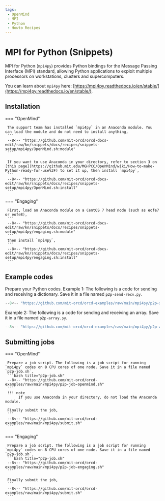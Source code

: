 ```yaml
---
tags:
 - OpenMind
 - MPI
 - Python
 - Howto Recipes
---
```


# MPI for Python (Snippets)

MPI for Python (`mpi4py`) provides Python bindings for the Message Passing Interface (MPI) standard, allowing Python applications to exploit multiple processors on workstations, clusters and supercomputers.

You can learn about `mpi4py` here: [https://mpi4py.readthedocs.io/en/stable/](https://mpi4py.readthedocs.io/en/stable/).



## Installation 

=== "OpenMind"

     The support team has installed `mpi4py` in an Anaconda module. You can load the module and do not need to install anything,
     ```
     --8<-- "https://github.com/mit-orcd/orcd-docs-edit/raw/kn/snippets/docs/recipes/snippets-setup/mpi4py/OpenMind.sh:module"
     ```

     If you want to use Anaconda in your directory, refer to section 3 on [this page](https://github.mit.edu/MGHPCC/OpenMind/wiki/How-to-make-Python-ready-for-use%3F) to set it up, then install `mpi4py`, 
     ```
     --8<-- "https://github.com/mit-orcd/orcd-docs-edit/raw/kn/snippets/docs/recipes/snippets-setup/mpi4py/OpenMind.sh:install"
     ```

=== "Engaging"

     First, load an Anaconda module on a CentOS 7 head node (such as eofe7 or eofe8),
     ```
     --8<-- "https://github.com/mit-orcd/orcd-docs-edit/raw/kn/snippets/docs/recipes/snippets-setup/mpi4py/engaging.sh:module"
     ```
     then install `mpi4py`, 
     ```
     --8<-- "https://github.com/mit-orcd/orcd-docs-edit/raw/kn/snippets/docs/recipes/snippets-setup/mpi4py/engaging.sh:install"
     ```

## Example codes

Prepare your Python codes. Example 1: The following is a code for sending and receiving a dictionary. Save it in a file named `p2p-send-recv.py`.
```python title="p2p-send-recv.py"
--8<-- "https://github.com/mit-orcd/orcd-examples/raw/main/mpi4py/p2p-send-recv.py"
``` 

Example 2: The following is a code for sending and receiving an array. Save it in a file named `p2p-array.py`.
```python title="p2p-array.py"
--8<-- "https://github.com/mit-orcd/orcd-examples/raw/main/mpi4py/p2p-array.py"
```

## Submitting jobs

=== "OpenMind"

     Prepare a job script. The following is a job script for running `mpi4py` codes on 8 CPU cores of one node. Save it in a file named `p2p-job.sh`.
     ```bash title="p2p-job.sh"
     --8<-- "https://github.com/mit-orcd/orcd-examples/raw/main/mpi4py/p2p-job-openmind.sh"
     ```
     !!! note
          If you use Anaconda in your directory, do not load the Anaconda module. 

     Finally submit the job,
     ```
     --8<-- "https://github.com/mit-orcd/orcd-examples/raw/main/mpi4py/submit.sh"
     ```

=== "Engaging"

     Prepare a job script. The following is a job script for running `mpi4py` codes on 8 CPU cores of one node. Save it in a file named `p2p-job.sh`.
     ```bash title="p2p-job.sh"
     --8<-- "https://github.com/mit-orcd/orcd-examples/raw/main/mpi4py/p2p-job-engaging.sh"
     ```

     Finally submit the job,
     ```
     --8<-- "https://github.com/mit-orcd/orcd-examples/raw/main/mpi4py/submit.sh"
     ```

